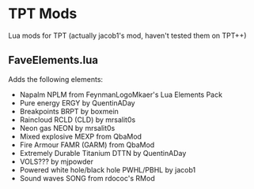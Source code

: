 # TPT Mods
Lua mods for TPT (actually jacob1's mod, haven't tested them on TPT++)

## FaveElements.lua
Adds the following elements:
 - Napalm NPLM from FeynmanLogoMkaer's Lua Elements Pack
 - Pure energy ERGY by QuentinADay
 - Breakpoints BRPT by boxmein
 - Raincloud RCLD (CLD) by mrsalit0s
 - Neon gas NEON by mrsalit0s
 - Mixed explosive MEXP from QbaMod
 - Fire Armour FAMR (GARM) from QbaMod
 - Extremely Durable Titanium DTTN by QuentinADay
 - VOLS??? by mjpowder
 - Powered white hole/black hole PWHL/PBHL by jacob1
 - Sound waves SONG from rdococ's RMod
